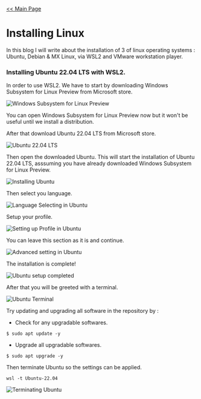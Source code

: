 [<< Main Page](https://supakornpholsiri.github.io/)

# Installing Linux

In this blog I will write about the installation of 3 of linux operating systems : Ubuntu, Debian & MX Linux, via WSL2 and VMware workstation player.

### Installing Ubuntu 22.04 LTS with WSL2.
In order to use WSL2. We have to start by downloading Windows Subsystem for Linux Preview from Microsoft store.

![Windows Subsystem for Linux Preview](/assets/images/WSLPreview.png)

You can open Windows Subsystem for Linux Preview now but it won't be useful until we install a distribution.

After that download Ubuntu 22.04 LTS from Microsoft store.

![Ubuntu 22.04 LTS](/assets/images/Ubuntu.png)

Then open the downloaded Ubuntu. This will start the installation of Ubuntu 22.04 LTS, asssuming you have already downloaded Windows Subsystem for Linux Preview.

![Installing Ubuntu](/assets/images/Installing_Ubuntu.png)

Then select you language.

![Language Selecting in Ubuntu](/assets/images/LangSelectUbuntu.png)

Setup your profile.

![Setting up Profile in Ubuntu](/assets/images/SetupProfileUbuntu.png)

You can leave this section as it is and continue.

![Advanced setting in Ubuntu](/assets/images/AdvancedSetupUbuntu.png)

The installation is complete!

![Ubuntu setup completed](/assets/images/SetupCompleteUbuntu.png)

After that you will be greeted with a terminal.

![Ubuntu Terminal](/assets/images/TerminalUbuntu.png)

Try updating and upgrading all software in the repository by :

- Check for any upgradable softwares.
```shell
$ sudo apt update -y
```

- Upgrade all upgradable softwares.
```shell
$ sudo apt upgrade -y
```

Then terminate Ubuntu so the settings can be applied.
```shell
wsl -t Ubuntu-22.04
```
![Terminating Ubuntu](/assets/images/TerminatingRunningWSL.png)
